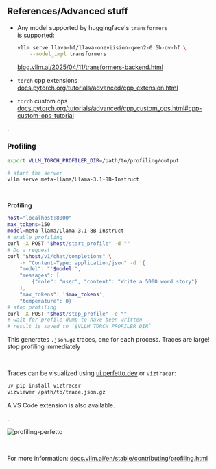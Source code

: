 ## References/Advanced stuff

<!-- .slide: style="font-size: 0.75em" -->

- Any model supported by huggingface's `transformers`<br> is supported:

  ```bash
  vllm serve llava-hf/llava-oneviision-qwen2-0.5b-ov-hf \
      --model_impl transformers
  ```

  [blog.vllm.ai/2025/04/11/transformers-backend.html](https://blog.vllm.ai/2025/04/11/transformers-backend.html)

- `torch` cpp extensions [docs.pytorch.org/tutorials/advanced/cpp_extension.html](https://docs.pytorch.org/tutorials/advanced/cpp_extension.html)
- `torch` custom ops [docs.pytorch.org/tutorials/advanced/cpp_custom_ops.html#cpp-custom-ops-tutorial](https://docs.pytorch.org/tutorials/advanced/cpp_custom_ops.html#cpp-custom-ops-tutorial)

.

### Profiling

```bash
export VLLM_TORCH_PROFILER_DIR=/path/to/profiling/output

# start the server
vllm serve meta-llama/Llama-3.1-8B-Instruct
```

.

**Profiling**

```bash [|1-3|4-5|6-14|15-18]
host="localhost:8000"
max_tokens=150
model=meta-llama/Llama-3.1-8B-Instruct
# enable profiling
curl -X POST "$host/start_profile" -d ""
# Do a request
curl "$host/v1/chat/completions" \
    -H "Content-Type: application/json" -d '{
    "model": "'$model'",
    "messages": [
        {"role": "user", "content": "Write a 5000 word story"}
    ],
    "max_tokens": '$max_tokens',
    "temperature": 0}'
# stop profiling
curl -X POST "$host/stop_profile" -d ""
# wait for profile dump to have been written
# result is saved to `$VLLM_TORCH_PROFILER_DIR`
```

<!-- .element: style="height: 120%; display: block; font-size: .4em"-->

This generates `.json.gz` traces, one for each process. Traces are large! stop profiling immediately

<!-- .element: style="font-size: .4em"-->

.

Traces can be visualized using [ui.perfetto.dev](https://ui.perfetto.dev) or `viztracer`:

```bash
uv pip install viztracer
vizviewer /path/to/trace.json.gz
```

A VS Code extension is also available.

.

![profiling-perfetto](static/profiling-perfetto.png)

<br>

For more information: [docs.vllm.ai/en/stable/contributing/profiling.html](https://docs.vllm.ai/en/stable/contributing/profiling.html)

